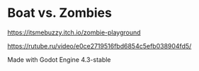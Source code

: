 # Boat vs. Zombies
https://itsmebuzzy.itch.io/zombie-playground

https://rutube.ru/video/e0ce2719516fbd6854c5efb038904fd5/

Made with Godot Engine 4.3-stable
